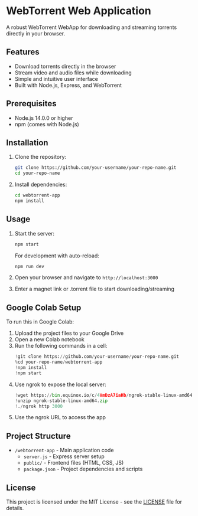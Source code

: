 # WebTorrent Web Application

A robust WebTorrent WebApp for downloading and streaming torrents directly in your browser.

## Features

- Download torrents directly in the browser
- Stream video and audio files while downloading
- Simple and intuitive user interface
- Built with Node.js, Express, and WebTorrent

## Prerequisites

- Node.js 14.0.0 or higher
- npm (comes with Node.js)

## Installation

1. Clone the repository:
   ```bash
   git clone https://github.com/your-username/your-repo-name.git
   cd your-repo-name
   ```

2. Install dependencies:
   ```bash
   cd webtorrent-app
   npm install
   ```

## Usage

1. Start the server:
   ```bash
   npm start
   ```
   For development with auto-reload:
   ```bash
   npm run dev
   ```

2. Open your browser and navigate to `http://localhost:3000`

3. Enter a magnet link or .torrent file to start downloading/streaming

## Google Colab Setup

To run this in Google Colab:

1. Upload the project files to your Google Drive
2. Open a new Colab notebook
3. Run the following commands in a cell:
   ```python
   !git clone https://github.com/your-username/your-repo-name.git
   %cd your-repo-name/webtorrent-app
   !npm install
   !npm start
   ```
4. Use ngrok to expose the local server:
   ```python
   !wget https://bin.equinox.io/c/4VmDzA7iaHb/ngrok-stable-linux-amd64.zip
   !unzip ngrok-stable-linux-amd64.zip
   !./ngrok http 3000
   ```
5. Use the ngrok URL to access the app

## Project Structure

- `/webtorrent-app` - Main application code
  - `server.js` - Express server setup
  - `public/` - Frontend files (HTML, CSS, JS)
  - `package.json` - Project dependencies and scripts

## License

This project is licensed under the MIT License - see the [LICENSE](LICENSE) file for details.
